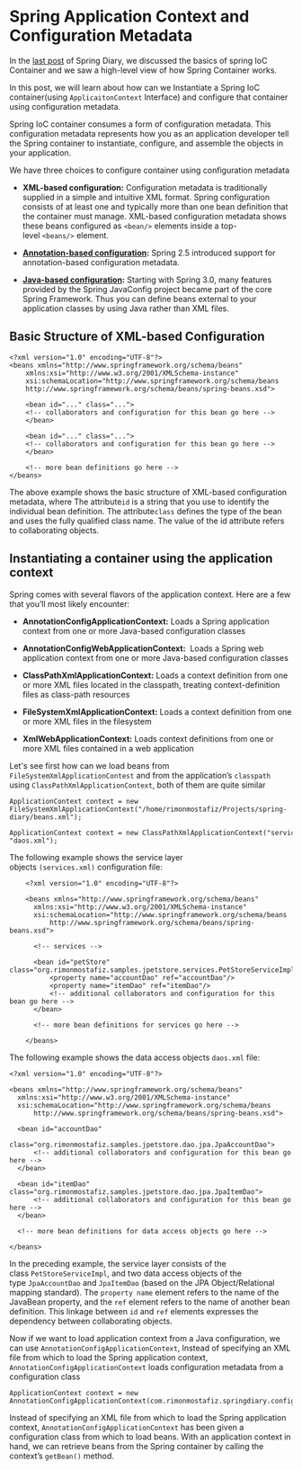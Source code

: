 # Spring Application Context and Configuration Metadata


In the [last post](https://rimonmostafiz.com/post/auto-bean-wiring-of-spring/) of Spring Diary, we discussed the basics of spring IoC Container and we saw a high-level view of how Spring Container works.

In this post, we will learn about how can we Instantiate a Spring IoC container(using `ApplicaitonContext` Interface) and configure that container using configuration metadata.

Spring IoC container consumes a form of configuration metadata. This configuration metadata represents how you as an application developer tell the Spring container to instantiate, configure, and assemble the objects in your application.

We have three choices to configure container using configuration metadata

  * **XML-based configuration:** Configuration metadata is traditionally supplied in a simple and intuitive XML format. Spring configuration consists of at least one and typically more than one bean definition that the container must manage. XML-based configuration metadata shows these beans configured as `<bean/>` elements inside a top-level `<beans/>` element.

  * **[Annotation-based configuration](https://docs.spring.io/spring/docs/current/spring-framework-reference/core.html#beans-annotation-config):** Spring 2.5 introduced support for annotation-based configuration metadata.

  * **[Java-based configuration](https://docs.spring.io/spring/docs/current/spring-framework-reference/core.html#beans-java):** Starting with Spring 3.0, many features provided by the Spring JavaConfig project became part of the core Spring Framework. Thus you can define beans external to your application classes by using Java rather than XML files.


## Basic Structure of XML-based Configuration
    <?xml version="1.0" encoding="UTF-8"?>
    <beans xmlns="http://www.springframework.org/schema/beans"
        xmlns:xsi="http://www.w3.org/2001/XMLSchema-instance"
        xsi:schemaLocation="http://www.springframework.org/schema/beans
        http://www.springframework.org/schema/beans/spring-beans.xsd">

        <bean id="..." class="...">
        <!-- collaborators and configuration for this bean go here -->
        </bean>  

        <bean id="..." class="...">
        <!-- collaborators and configuration for this bean go here -->
        </bean>

        <!-- more bean definitions go here -->
    </beans>

The above example shows the basic structure of XML-based configuration metadata, where The attribute`id` is a string that you use to identify the individual bean definition. The attribute`class` defines the type of the bean and uses the fully qualified class name. The value of the id attribute refers to collaborating objects.

## Instantiating a container using the application context

Spring comes with several flavors of the application context. Here are a few that you’ll most likely encounter:

  * **AnnotationConfigApplicationContext:** Loads a Spring application context from one or more Java-based configuration classes

  * **AnnotationConfigWebApplicationContext:**  Loads a Spring web application context from one or more Java-based configuration classes

  * **ClassPathXmlApplicationContext:** Loads a context definition from one or more XML files located in the classpath, treating context-definition files as class-path resources

  * **FileSystemXmlApplicationContext:** Loads a context definition from one or more XML files in the filesystem

  * **XmlWebApplicationContext:** Loads context definitions from one or more XML files contained in a web application


Let's see first how can we load beans from `FileSystemXmlApplicationContest` and from the application’s `classpath` using `ClassPathXmlApplicationContext`, both of them are quite similar

    ApplicationContext context = new FileSystemXmlApplicationContext("/home/rimonmostafiz/Projects/spring-diary/beans.xml");

    ApplicationContext context = new ClassPathXmlApplicationContext("service.xml", "daos.xml");

The following example shows the service layer objects `(services.xml)` configuration file:

        <?xml version="1.0" encoding="UTF-8"?>

        <beans xmlns="http://www.springframework.org/schema/beans"
          xmlns:xsi="http://www.w3.org/2001/XMLSchema-instance"
          xsi:schemaLocation="http://www.springframework.org/schema/beans
              http://www.springframework.org/schema/beans/spring-beans.xsd">

          <!-- services -->

          <bean id="petStore" class="org.rimonmostafiz.samples.jpetstore.services.PetStoreServiceImpl">
              <property name="accountDao" ref="accountDao"/>
              <property name="itemDao" ref="itemDao"/>
              <!-- additional collaborators and configuration for this bean go here -->
          </bean>

          <!-- more bean definitions for services go here -->

        </beans>

The following example shows the data access objects `daos.xml` file:

    <?xml version="1.0" encoding="UTF-8"?>

    <beans xmlns="http://www.springframework.org/schema/beans"
      xmlns:xsi="http://www.w3.org/2001/XMLSchema-instance"
      xsi:schemaLocation="http://www.springframework.org/schema/beans
          http://www.springframework.org/schema/beans/spring-beans.xsd">

      <bean id="accountDao"
          class="org.rimonmostafiz.samples.jpetstore.dao.jpa.JpaAccountDao">
          <!-- additional collaborators and configuration for this bean go here -->
      </bean>

      <bean id="itemDao" class="org.rimonmostafiz.samples.jpetstore.dao.jpa.JpaItemDao">
          <!-- additional collaborators and configuration for this bean go here -->
      </bean>

      <!-- more bean definitions for data access objects go here -->

    </beans>

In the preceding example, the service layer consists of the class `PetStoreServiceImpl`, and two data access objects of the type `JpaAccountDao` and `JpaItemDao` (based on the JPA Object/Relational mapping standard). The `property name` element refers to the name of the JavaBean property, and the `ref` element refers to the name of another bean definition. This linkage between `id` and `ref` elements expresses the dependency between collaborating objects.

Now if we want to load application context from a Java configuration, we can use `AnnotationConfigApplicationContext`, Instead of specifying an XML file from which to load the Spring application context, `AnnotationConfigApplicationContext` loads configuration metadata from a configuration class

    ApplicationContext context = new AnnotationConfigApplicationContext(com.rimonmostafiz.springdiary.config.AppConfig.class);

Instead of specifying an XML file from which to load the Spring application context,
`AnnotationConfigApplicationContext` has been given a configuration class from
which to load beans. With an application context in hand, we can retrieve beans from the Spring container by calling the context’s `getBean()` method.

